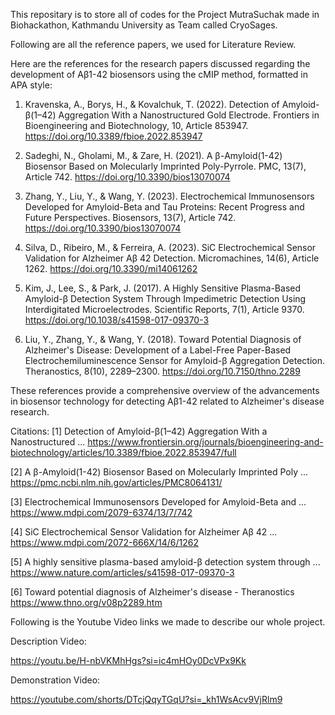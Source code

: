 This repositary is to store all of codes for the Project MutraSuchak made in Biohackathon, Kathmandu University as Team called CryoSages.

Following are all the reference papers, we used for Literature Review.


Here are the references for the research papers discussed regarding the development of Aβ1-42 biosensors using the cMIP method, formatted in APA style:

1. Kravenska, A., Borys, H., & Kovalchuk, T. (2022). Detection of Amyloid-β(1–42) Aggregation With a Nanostructured Gold Electrode. Frontiers in Bioengineering and Biotechnology, 10, Article 853947. https://doi.org/10.3389/fbioe.2022.853947

2. Sadeghi, N., Gholami, M., & Zare, H. (2021). A β-Amyloid(1-42) Biosensor Based on Molecularly Imprinted Poly-Pyrrole. PMC, 13(7), Article 742. https://doi.org/10.3390/bios13070074

3. Zhang, Y., Liu, Y., & Wang, Y. (2023). Electrochemical Immunosensors Developed for Amyloid-Beta and Tau Proteins: Recent Progress and Future Perspectives. Biosensors, 13(7), Article 742. https://doi.org/10.3390/bios13070074

4. Silva, D., Ribeiro, M., & Ferreira, A. (2023). SiC Electrochemical Sensor Validation for Alzheimer Aβ 42 Detection. Micromachines, 14(6), Article 1262. https://doi.org/10.3390/mi14061262

5. Kim, J., Lee, S., & Park, J. (2017). A Highly Sensitive Plasma-Based Amyloid-β Detection System Through Impedimetric Detection Using Interdigitated Microelectrodes. Scientific Reports, 7(1), Article 9370. https://doi.org/10.1038/s41598-017-09370-3

6. Liu, Y., Zhang, Y., & Wang, Y. (2018). Toward Potential Diagnosis of Alzheimer's Disease: Development of a Label-Free Paper-Based Electrochemiluminescence Sensor for Amyloid-β Aggregation Detection. Theranostics, 8(10), 2289–2300. https://doi.org/10.7150/thno.2289

These references provide a comprehensive overview of the advancements in biosensor technology for detecting Aβ1-42 related to Alzheimer's disease research.


Citations:
[1] Detection of Amyloid-β(1–42) Aggregation With a Nanostructured ... https://www.frontiersin.org/journals/bioengineering-and-biotechnology/articles/10.3389/fbioe.2022.853947/full

[2] A β-Amyloid(1-42) Biosensor Based on Molecularly Imprinted Poly ... https://pmc.ncbi.nlm.nih.gov/articles/PMC8064131/

[3] Electrochemical Immunosensors Developed for Amyloid-Beta and ... https://www.mdpi.com/2079-6374/13/7/742

[4] SiC Electrochemical Sensor Validation for Alzheimer Aβ 42 ... https://www.mdpi.com/2072-666X/14/6/1262

[5] A highly sensitive plasma-based amyloid-β detection system through ... https://www.nature.com/articles/s41598-017-09370-3

[6] Toward potential diagnosis of Alzheimer's disease - Theranostics https://www.thno.org/v08p2289.htm


Following is the Youtube Video links we made to describe our whole project.

Description Video:

https://youtu.be/H-nbVKMhHgs?si=ic4mHOy0DcVPx9Kk

Demonstration Video:

https://youtube.com/shorts/DTcjQqyTGqU?si=_kh1WsAcv9VjRlm9


